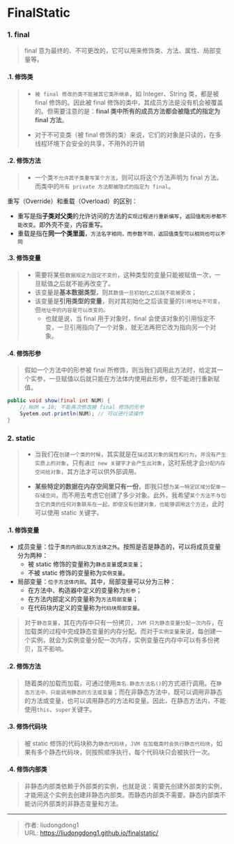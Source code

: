# FinalStatic


### 1. final

> final 意为最终的、不可更改的，它可以用来修饰类、方法、属性、局部变量等。

#### .1. 修饰类

> - `被 final 修改的类不能被其它类所继承`，如 Integer、String 类，都是被 final 修饰的。因此被 final 修饰的类中，其成员方法是没有机会被覆盖的。但需要注意的是：**final 类中所有的成员方法都会被隐式的指定为 final 方法**。
>
> - 对于不可变类（被 final 修饰的类）来说，它们的对象是只读的，在多线程环境下会安全的共享，不用外的开销

#### .2. 修饰方法

> - 一个类`不允许其子类重写某个方法`，则可以将这个方法声明为 final 方法。而类中的`所有 private 方法都被隐式的指定为 final`。

重写（Override）和重载（Overload）的区别：

- 重写是指**子类对父类**的允许访问的方法的`实现过程进行重新编写`，`返回值和形参都不能改变`。即外壳不变，内容重写。
- 重载是指在**同一个类里面**，`方法名字相同，而参数不同，返回值类型可以相同也可以不同`

#### .3. 修饰变量

> - 需要将某些`数据规定为固定不变的`，这种类型的变量只能被赋值一次，一旦赋值之后就不能再改变了。
> - 该变量是**基本数据类型**，则`其数值一旦初始化之后就不能被更改`；
> - 该变量是**引用类型的变量**，则对其初始化之后该变量的`引用地址不可变`，但`地址中的内容是可以改变的。`
>   - 也就是说，当 final 用于对象时，final 会使该对象的引用恒定不变，一旦引用指向了一个对象，就无法再把它改为指向另一个对象。

#### .4. 修饰形参

> 假如一个方法中的形参被 final 所修饰，则当我们调用此方法时，给定其一个实参，一旦赋值以后就只能在方法体内使用此形参，但不能进行重新赋值。

```java
public void show(final int NUM) {
    // NUM = 10; 不能再次修改被 final 修饰的形参
    Syetem.out.println(NUM); // 可以进行读操作
}
```

### 2. static

> - 当我们在`创建一个类的时候`，其实就是在`描述其对象的属性和行为`，`并没有产生实质上的对象`，只有`通过 new 关键字才会产生出对象`，这时系统才会`分配内存空间给对象`，其方法才可以供外部调用。
>
> - **某些特定的数据在内存空间里只有一份**，即我只想`为某一特定区域分配单一存储空间`，而不用去考虑它创建了多少对象。此外，我希望`某个方法不与包含它的类的任何对象联系在一起，即使没有创建对象，也能够调用这个方法`，此时可以使用 static 关键字。

#### .1. 修饰变量

- 成员变量：位于`类的内部以及方法体之外`。按照是否是静态的，可以将成员变量分为两种：
  - 被 static 修饰的变量称为`静态变量`或`类变量`；
  - 不被 static 修饰的变量称为`实例变量`。
- 局部变量：`位于方法体内部`。其中，局部变量可以分为三种：
  - 在方法中、构造器中定义的变量称为`形参`；
  - 在方法内部定义的变量称为`方法局部变量`；
  - 在代码块内定义的变量称为`代码块局部变量`。

> 对于`静态变量`，其在内存中只有一份拷贝，`JVM 只为静态变量分配一次内存`，在加载类的过程中完成静态变量的内存分配。而对于`实例变量`来说，每创建一个实例，就会为实例变量分配一次内存，实例变量在内存中可以有多份拷贝，互不影响。

#### .2. 修饰方法

> 随着类的加载而加载，可通过使用`类名.静态方法名()`的方式进行调用。在`静态方法中，只能调用静态的方法或变量`；而在非静态方法中，既可以调用非静态的方法或变量，也可以调用静态的方法和变量。因此，在静态方法内，不能使用`this`、`super`关键字。

#### .3. 修饰代码块

> 被 static 修饰的代码块称为`静态代码块`，`JVM 在加载类时会执行静态代码块`，如果有多个静态代码块，则按照顺序执行，每个代码块只会被执行一次。

#### .4. 修饰内部类

> 非静态内部类依赖于外部类的实例，也就是说：需要先创建外部类的实例，才能用这个实例去创建非静态内部类。而静态内部类不需要。静态内部类不能访问外部类的非静态变量和方法。



---

> 作者: liudongdong1  
> URL: https://liudongdong1.github.io/finalstatic/  


